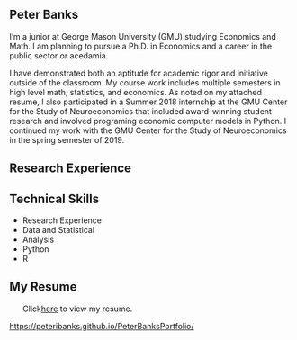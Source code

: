 

## Peter Banks 

I’m a junior at George Mason University (GMU) studying Economics and Math. I am planning to pursue a Ph.D. in Economics and a career in the public sector or acedamia.

I have demonstrated both an aptitude for academic rigor and initiative outside of the classroom. My course work includes multiple semesters in high level math, statistics, and economics. As noted on my attached resume, I also participated in a Summer 2018 internship at the GMU Center for the Study of Neuroeconomics that included award-winning student research and involved programing economic computer models in Python. I continued my work with the GMU Center for the Study of Neuroeconomics in the spring semester of 2019. 

## Research Experience 

## Technical Skills
<ul>
  <li>Research Experience</li>
  <li>Data and Statistical</li>
  <li>Analysis</li>
  <li>Python</li>
  <li>R</li>
  <liExcel</li>
</ul>


## My Resume
<ul>
Click<a href="https://docs.google.com/gview?url=https://github.com/peteribanks/PeterBanksPortfolio/raw/master/Banks_ResumeCV%202019%20-%20PDF.pdf">here</a> to view my resume.
</ul>
 
https://peteribanks.github.io/PeterBanksPortfolio/
